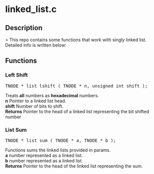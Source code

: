 # linked_list.c

## Description

*>* This repo contains some functions that work with singly linked list. Detailed info is written below:  

## Functions

### Left Shift
<pre>
TNODE * list_lshift ( TNODE * n, unsigned int shift );
</pre>
Treats **all** numbers as **hexadecimal** numbers.  
**n** Pointer to a linked list head.  
**shift** Number of bits to shift.  
**Returns** Pointer to the head of a linked list representing the bit shifted number  

### List Sum
<pre>
TNODE * list_sum ( TNODE * a, TNODE * b );
</pre>
Functions sums the linked lists provided in params.    
**a** number represented as a linked list.   
**b** number represented as a linked list.    
**Returns** Pointer to the head of the linked list representing the sum.    

